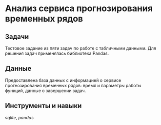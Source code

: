 # Анализ сервиса прогнозирования временных рядов

## Задачи

Тестовое задание из пяти задач по работе с табличными данными. Для решения задач применялась библиотека Pandas.


## Данные 

Предоставлена база данных с информацией о сервисе прогнозирования временных рядов: время и параметры работы функций, данные о завершении задач.


## Инструменты и навыки

*sqlite*, *pandas*
